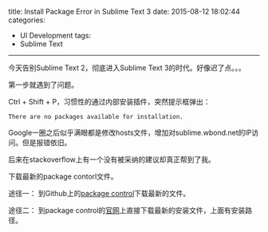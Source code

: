 title: Install Package Error in Sublime Text 3
date: 2015-08-12 18:02:44
categories:
- UI Development
tags:
- Sublime Text
---

今天告别Sublime Text 2，彻底进入Sublime Text 3的时代。好像迟了点。。。

第一步就遇到了问题。

Ctrl + Shift + P，习惯性的通过内部安装插件，突然提示框弹出：

	There are no packages available for installation.

Google一圈之后似乎满眼都是修改hosts文件，增加对sublime.wbond.net的IP访问。但是报错依旧。

后来在stackoverflow上有一个没有被采纳的建议却真正帮到了我。

下载最新的package contorl文件。

途径一： 到Github上的[package control](https://github.com/wbond/package_control)下载最新的文件。

途径二： 到package control的[官网](https://packagecontrol.io/installation)上直接下载最新的安装文件，上面有安装路径。